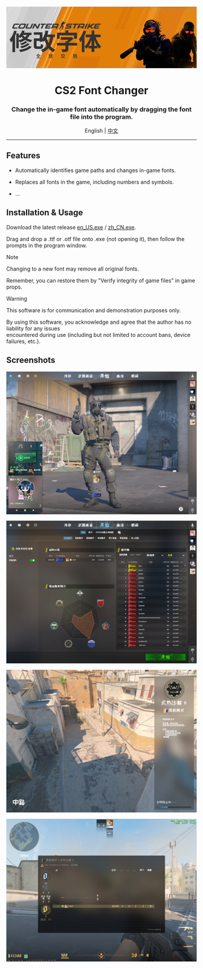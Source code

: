 <p align="center"><img src="/pic/banner.png"></p>

<h1 align="center">CS2 Font Changer</h1>

<h3 align="center">Change the in-game font automatically by dragging the font file into the program.</h3>

<p align="center">English | <a href="/README-zh.md">中文</a></p>

---

## Features

- Automatically identifies game paths and changes in-game fonts.

- Replaces all fonts in the game, including numbers and symbols.

- ...

## Installation & Usage

Download the latest release [en_US.exe](https://github.com/Cairl/CS2-Font-Changer/releases/latest/download/en_US.exe) / [zh_CN.exe](https://github.com/Cairl/CS2-Font-Changer/releases/latest/download/zh_CN.exe).

Drag and drop a .ttf or .otf file onto .exe (not opening it), then follow the prompts in the program window.

> [!NOTE]
>
> Changing to a new font may remove all original fonts.
>
> Remember, you can restore them by "Verify integrity of game files" in game props.

> [!WARNING]
>
> This software is for communication and demonstration purposes only.
>
> By using this software, you acknowledge and agree that the author has no liability for any issues  
encountered during use (including but not limited to account bans, device failures, etc.).

## Screenshots

![Start page of CS2](/pic/startpage.png)

![Premier ranking page](/pic/ranking.png)

![Map loading page](/pic/loading.png)

![In-game scoreboard](/pic/ingame.png)
